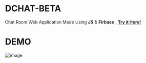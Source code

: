 # DCHAT-BETA
Chat Room Web Application Made Using **JS** &amp; **Firbase** , **[Try it Here!](https://d4rk1n.github.io/DCHAT-BETA/index.html)**
# DEMO
![image](https://user-images.githubusercontent.com/44725090/72559387-5b457e00-38ad-11ea-864c-d1265f877dfa.png)
